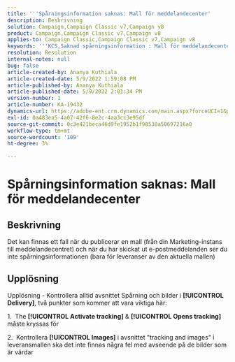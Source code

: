 ```yaml
---
title: '''Spårningsinformation saknas: Mall för meddelandecenter'
description: Beskrivning
solution: Campaign,Campaign Classic v7,Campaign v8
product: Campaign,Campaign Classic v7,Campaign v8
applies-to: Campaign Classic,Campaign Classic v7,Campaign v8
keywords: '''KCS,Saknad spårningsinformation : Mall för meddelandecenter'
resolution: Resolution
internal-notes: null
bug: false
article-created-by: Ananya Kuthiala
article-created-date: 5/9/2022 1:59:08 PM
article-published-by: Ananya Kuthiala
article-published-date: 5/9/2022 2:01:34 PM
version-number: 1
article-number: KA-19432
dynamics-url: https://adobe-ent.crm.dynamics.com/main.aspx?forceUCI=1&pagetype=entityrecord&etn=knowledgearticle&id=b38acf2e-a0cf-ec11-a7b5-0022480a8e40
exl-id: 0a483ea5-4a07-42f6-8e2c-4aa3cc3e95df
source-git-commit: 0c3e421beca46d9fe1952b1f98538a50697216a0
workflow-type: tm+mt
source-wordcount: '109'
ht-degree: 3%

---
```


# Spårningsinformation saknas: Mall för meddelandecenter

## Beskrivning

Det kan finnas ett fall när du publicerar en mall (från din Marketing-instans till meddelandecentret) och när du har skickat ut e-postmeddelanden ser du inte spårningsinformationen (bara för leveranser av den aktuella mallen)

## Upplösning


Upplösning - Kontrollera alltid avsnittet Spårning och bilder i **[!UICONTROL Delivery]**, två punkter som kommer att vara viktiga här:

1.  The **[!UICONTROL Activate tracking]** &amp; **[!UICONTROL Opens tracking]** måste kryssas för

2.  Kontrollera **[!UICONTROL Images]** i avsnittet &quot;tracking and images&quot; i leveransmallen ska det inte finnas några fel med avseende på de bilder som är värdar
